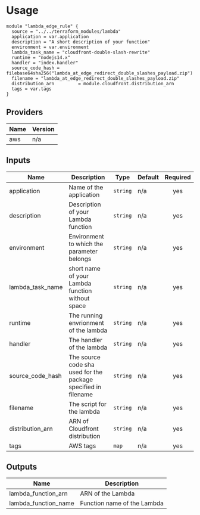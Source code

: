 # Usage

```
module "lambda_edge_rule" {
  source = "../../terraform_modules/lambda"
  application = var.application
  description = "A short description of your function"
  environment = var.environment
  lambda_task_name = "cloudfront-double-slash-rewrite"
  runtime = "nodejs14.x"
  handler = "index.handler"
  source_code_hash = filebase64sha256("lambda_at_edge_redirect_double_slashes_payload.zip")
  filename = "lambda_at_edge_redirect_double_slashes_payload.zip"
  distribution_arn         = module.cloudfront.distribution_arn
  tags = var.tags
}
```



## Providers

| Name | Version |
|------|---------|
| aws | n/a |

## Inputs

| Name | Description | Type | Default | Required |
|------|-------------|------|---------|:--------:|
| application | Name of the application | `string` | n/a | yes |
| description | Description of your Lambda function | `string` | n/a | yes |
| environment | Environment to which the parameter belongs | `string` | n/a | yes |
| lambda_task_name | short name of your Lambda function without space | `string` | n/a | yes |
| runtime | The running envrionment of the lambda | `string` | n/a | yes |
| handler | The handler of the lambda | `string` | n/a | yes |
| source\_code\_hash | The source code sha used for the package specified in filename | `string` | n/a | yes |
| filename | The script for the lambda | `string` | n/a | yes |
| distribution\_arn | ARN of Cloudfront distribution | `string` | n/a | yes |
| tags | AWS tags | `map` | n/a | yes |

## Outputs

| Name | Description |
|------|-------------|
| lambda\_function\_arn | ARN of the Lambda |
| lambda\_function\_name | Function name of the Lambda |